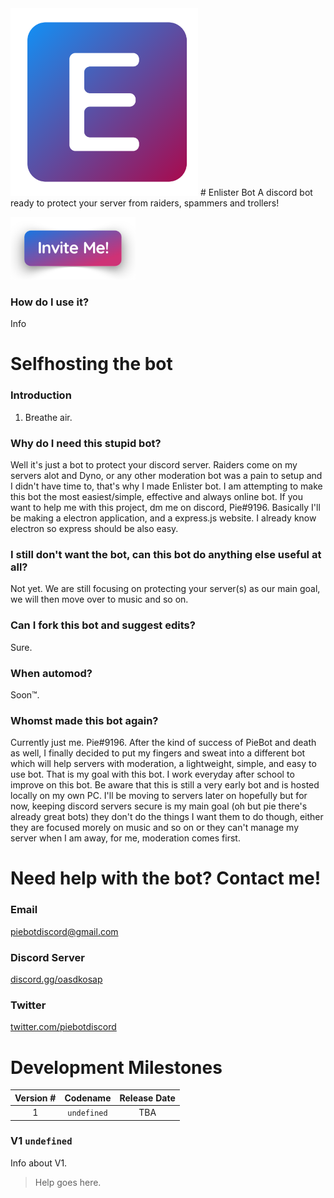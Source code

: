 <img width="300px" src="branding/svg/enlister_fill.svg">
# Enlister Bot
A discord bot ready to protect your server from raiders, spammers and trollers!

<a href="#"><img width="200px" draggable="false" src="branding/img/invite.png"></a>
### How do I use it?
Info
# Selfhosting the bot
### Introduction
1. Breathe air.
### Why do I need this stupid bot?
Well it's just a bot to protect your discord server. Raiders come on my servers alot and Dyno, or any other moderation bot was a pain to setup and I didn't have time to, that's why I made Enlister bot. I am attempting to make this bot the most easiest/simple, effective and always online bot. If you want to help me with this project, dm me on discord, Pie#9196. Basically I'll be making a electron application, and a express.js website. I already know electron so express should be also easy.
### I still don't want the bot, can this bot do anything else useful at all?
Not yet. We are still focusing on protecting your server(s) as our main goal, we will then move over to music and so on.
### Can I fork this bot and suggest edits?
Sure.
### When automod?
Soon™.
### Whomst made this bot again?
Currently just me. Pie#9196. After the kind of success of PieBot and death as well, I finally decided to put my fingers and sweat into a different bot which will help servers with moderation, a lightweight, simple, and easy to use bot. That is my goal with this bot. I work everyday after school to improve on this bot. Be aware that this is still a very early bot and is hosted locally on my own PC. I'll be moving to servers later on hopefully but for now, keeping discord servers secure is my main goal (oh but pie there's already great bots) they don't do the things I want them to do though, either they are focused morely on music and so on or they can't manage my server when I am away, for me, moderation comes first. 
# Need help with the bot? Contact me!
### Email
[piebotdiscord@gmail.com](mailto:piebotdiscord@gmail.com "Email me!")
### Discord Server
[discord.gg/oasdkosap](https://discord.gg/oasdkosap "Join the Discord Server")
### Twitter
[twitter.com/piebotdiscord](https://twitter.com/piebotdiscord "Tweet at me!")
# Development Milestones
Version # | Codename | Release Date
:---: | :---: | :---:
1 | `undefined` | TBA
### V1 `undefined`
Info about V1.
> Help goes here.
